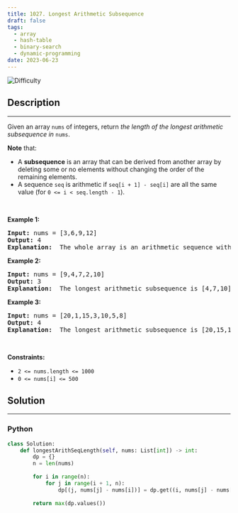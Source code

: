 ```yaml
---
title: 1027. Longest Arithmetic Subsequence
draft: false
tags: 
  - array
  - hash-table
  - binary-search
  - dynamic-programming
date: 2023-06-23
---
```


![Difficulty](https://img.shields.io/badge/Difficulty-Medium-blue.svg)

## Description

---
<p>Given an array <code>nums</code> of integers, return <em>the length of the longest arithmetic subsequence in</em> <code>nums</code>.</p>

<p><strong>Note</strong> that:</p>

<ul>
	<li>A <strong>subsequence</strong> is an array that can be derived from another array by deleting some or no elements without changing the order of the remaining elements.</li>
	<li>A sequence <code>seq</code> is arithmetic if <code>seq[i + 1] - seq[i]</code> are all the same value (for <code>0 &lt;= i &lt; seq.length - 1</code>).</li>
</ul>

<p>&nbsp;</p>
<p><strong class="example">Example 1:</strong></p>

<pre>
<strong>Input:</strong> nums = [3,6,9,12]
<strong>Output:</strong> 4
<strong>Explanation: </strong> The whole array is an arithmetic sequence with steps of length = 3.
</pre>

<p><strong class="example">Example 2:</strong></p>

<pre>
<strong>Input:</strong> nums = [9,4,7,2,10]
<strong>Output:</strong> 3
<strong>Explanation: </strong> The longest arithmetic subsequence is [4,7,10].
</pre>

<p><strong class="example">Example 3:</strong></p>

<pre>
<strong>Input:</strong> nums = [20,1,15,3,10,5,8]
<strong>Output:</strong> 4
<strong>Explanation: </strong> The longest arithmetic subsequence is [20,15,10,5].
</pre>

<p>&nbsp;</p>
<p><strong>Constraints:</strong></p>

<ul>
	<li><code>2 &lt;= nums.length &lt;= 1000</code></li>
	<li><code>0 &lt;= nums[i] &lt;= 500</code></li>
</ul>


## Solution

---
### Python
``` py title='longest-arithmetic-subsequence'
class Solution:
    def longestArithSeqLength(self, nums: List[int]) -> int:
        dp = {}
        n = len(nums)
        
        for i in range(n):
            for j in range(i + 1, n):
                dp[(j, nums[j] - nums[i])] = dp.get((i, nums[j] - nums[i]), 1) + 1
        
        return max(dp.values())

```

